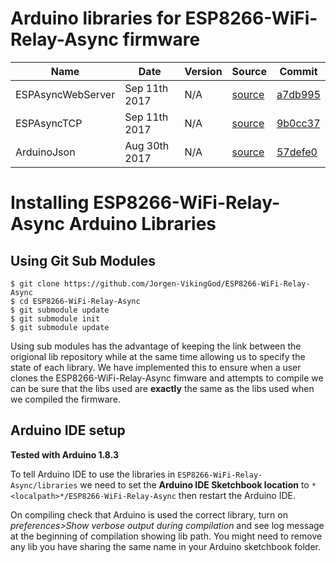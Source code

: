 
# Arduino libraries for ESP8266-WiFi-Relay-Async firmware

|  Name | Date  | Version  | Source  | Commit |
|---|---|---|---|---|
|  ESPAsyncWebServer |  Sep 11th 2017 | N/A  | [source](https://github.com/me-no-dev/ESPAsyncWebServer)  | [a7db995](https://github.com/me-no-dev/ESPAsyncWebServer/commit/a7db995633990220d12401345805c203a94eb1a2)  |
|  ESPAsyncTCP |  Sep 11th 2017 | N/A  | [source](https://github.com/me-no-dev/ESPAsyncTCP)  | [9b0cc37](https://github.com/me-no-dev/ESPAsyncTCP/commit/9b0cc37cd7bdf4b7d17a363141d2e988aa46652c)  |
|  ArduinoJson |  Aug 30th 2017 | N/A  | [source](https://github.com/bblanchon/ArduinoJson)  | [57defe0](https://github.com/bblanchon/ArduinoJson/commit/57defe00ee5a311637495fe23398e7d026ead64b)  |

# Installing ESP8266-WiFi-Relay-Async Arduino Libraries

## Using Git Sub Modules

```
$ git clone https://github.com/Jorgen-VikingGod/ESP8266-WiFi-Relay-Async
$ cd ESP8266-WiFi-Relay-Async
$ git submodule update
$ git submodule init
$ git submodule update
```

Using sub modules has the advantage of keeping the link between the origional lib repository while at the same time allowing us to specify the state of each library. We have implemented this to ensure when a user clones the ESP8266-WiFi-Relay-Async fimware and attempts to compile we can be sure that the libs used are **exactly** the same as the libs used when we compiled the firmware.

## Arduino IDE setup

**Tested with Arduino 1.8.3**

To tell Arduino IDE to use the libraries in `ESP8266-WiFi-Relay-Async/libraries` we need to set the **Arduino IDE Sketchbook location** to `*<localpath>*/ESP8266-WiFi-Relay-Async` then restart the Arduino IDE.

On compiling check that Arduino is used the correct library, turn on *preferences>Show verbose output during compilation* and see log message at the beginning of compilation showing lib path. You might need to remove any lib you have sharing the same name in your Arduino sketchbook folder.
